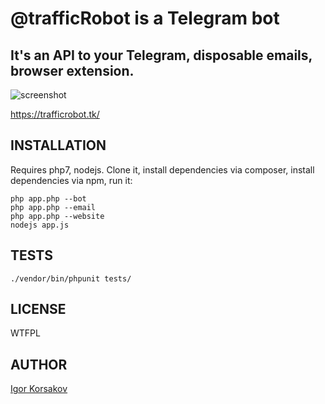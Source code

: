 # @trafficRobot is a Telegram bot

## It's an API to your Telegram, disposable emails, browser extension.

![screenshot](https://trafficrobot.tk/static/iphone.png)

https://trafficrobot.tk/

## INSTALLATION

Requires php7, nodejs.
Clone it, install dependencies via composer, install dependencies via npm, run it:

```
php app.php --bot
php app.php --email
php app.php --website
nodejs app.js
```

## TESTS

```
./vendor/bin/phpunit tests/
```

## LICENSE

WTFPL

## AUTHOR

[Igor Korsakov](http://igorkorsakov.com/)
